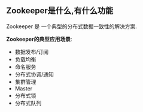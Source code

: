 ## Zookeeper是什么,有什么功能

Zookeeper 是 一个典型的分布式数据一致性的解决方案.

**Zookeeper的典型应用场景**:

- 数据发布/订阅
- 负载均衡
- 命名服务
- 分布式协调/通知
- 集群管理
- Master
- 分布式锁
- 分布式队列